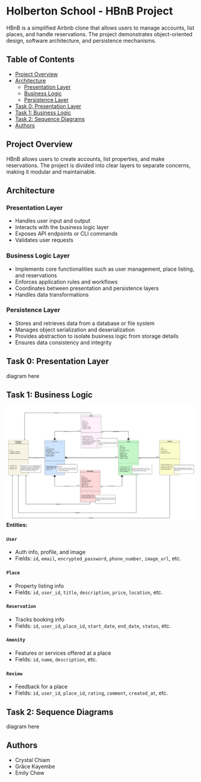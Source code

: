 # Holberton School - HBnB Project
HBnB is a simplified Airbnb clone that allows users to manage accounts, list places, and handle reservations. The project demonstrates object-oriented design, software architecture, and persistence mechanisms.

## Table of Contents
- [Project Overview](#project-overview)
- [Architecture](#architecture)
  - [Presentation Layer](#presentation-layer)
  - [Business Logic](#business-logic-layer)
  - [Persistence Layer](#persistence-layer)
- [Task 0: Presentation Layer](#task-0-presentation-layer)
- [Task 1: Business Logic](#task-1-business-logic)
- [Task 2: Sequence Diagrams](#task-2-sequence-diagrams)
- [Authors](#authors)


## Project Overview
HBnB allows users to create accounts, list properties, and make reservations. The project is divided into clear layers to separate concerns, making it modular and maintainable.

## Architecture
### Presentation Layer
- Handles user input and output
- Interacts with the business logic layer
- Exposes API endpoints or CLI commands
- Validates user requests

### Business Logic Layer
- Implements core functionalities such as user management, place listing, and reservations
- Enforces application rules and workflows
- Coordinates between presentation and persistence layers
- Handles data transformations

### Persistence Layer
- Stores and retrieves data from a database or file system
- Manages object serialization and deserialization
- Provides abstraction to isolate business logic from storage details
- Ensures data consistency and integrity

## Task 0: Presentation Layer
diagram here

## Task 1: Business Logic
![Business Logic Diagram](business_class_diagram.png)
<br>
**Entities:**  

#### `User`
* Auth info, profile, and image
* Fields: `id`, `email`, `encrypted_password`, `phone_number`, `image_url`, etc.

#### `Place`
* Property listing info
* Fields: `id`, `user_id`, `title`, `description`, `price`, `location`, etc.

#### `Reservation`
* Tracks booking info
* Fields: `id`, `user_id`, `place_id`, `start_date`, `end_date`, `status`, etc.

#### `Amenity`
* Features or services offered at a place
* Fields: `id`, `name`, `description`, etc.

#### `Review`
* Feedback for a place
* Fields: `id`, `user_id`, `place_id`, `rating`, `comment`, `created_at`, etc.


## Task 2: Sequence Diagrams
diagram here

## Authors
- Crystal Chiam
- Grǎce Kayembe
- Emily Chew
